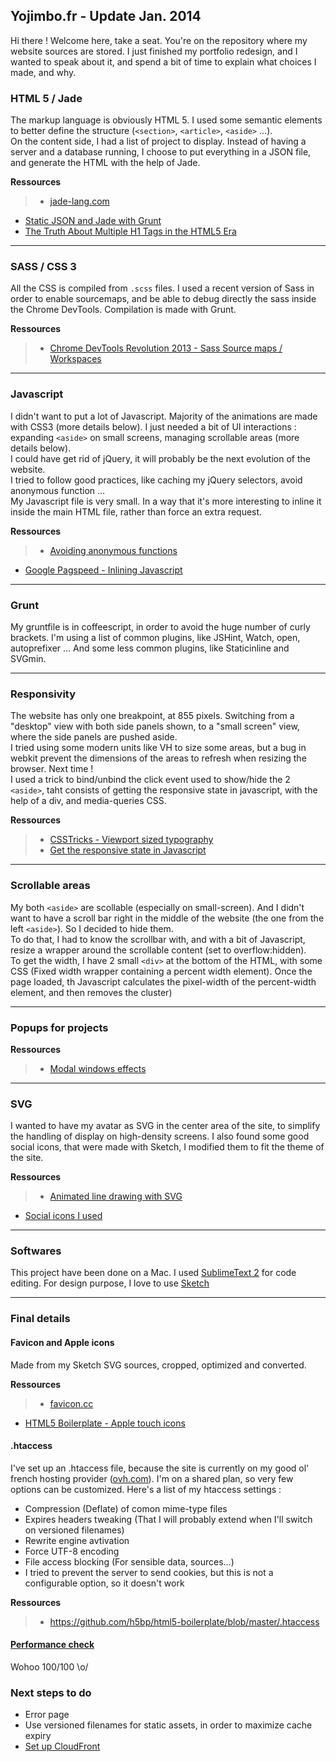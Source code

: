 ## Yojimbo.fr - Update Jan. 2014

Hi there ! Welcome here, take a seat. You're on the repository where my website sources are stored. I just finished my portfolio redesign, and I wanted to speak about it, and spend a bit of time to explain what choices I made, and why.

### HTML 5 / Jade

The markup language is obviously HTML 5. I used some semantic elements to better define the structure (`<section>`, `<article>`, `<aside>` ...).  
On the content side, I had a list of project to display. Instead of having a server and a database running, I choose to put everything in a JSON file, and 
generate the HTML with the help of Jade.

**Ressources**
> * [jade-lang.com](http://jade-lang.com/)
* [Static JSON and Jade with Grunt](http://stackoverflow.com/questions/16267122/how-to-include-a-static-json-file-for-compilation-with-jade-and-grunt)
* [The Truth About Multiple H1 Tags in the HTML5 Era](http://dev.tutsplus.com/articles/the-truth-about-multiple-h1-tags-in-the-html5-era--webdesign-16824)


---
### SASS / CSS 3

All the CSS is compiled from `.scss` files. I used a recent version of Sass in order to enable sourcemaps, and be able to debug directly the sass inside the Chrome DevTools.
Compilation is made with Grunt.

**Ressources**
> * [Chrome DevTools Revolution 2013 - Sass Source maps / Workspaces](http://www.html5rocks.com/en/tutorials/developertools/revolutions2013/)

---
### Javascript
I didn't want to put a lot of Javascript. Majority of the animations are made with CSS3 (more details below). I just needed a bit of UI interactions : expanding `<aside>` on small screens, managing scrollable areas (more details below).  
I could have get rid of jQuery, it will probably be the next evolution of the website.  
I tried to follow good practices, like caching my jQuery selectors, avoid anonymous function …  
My Javascript file is very small. In a way that it's more interesting to inline it inside the main HTML file, rather than force an extra request.

**Ressources**
> * [Avoiding anonymous functions](http://toddmotto.com/avoiding-anonymous-javascript-functions/)
* [Google Pagspeed - Inlining Javascript](https://developers.google.com/speed/pagespeed/module/filter-js-inline?hl=fr)





---
### Grunt
My gruntfile is in coffeescript, in order to avoid the huge number of curly brackets. I'm using a list of common plugins, like JSHint, Watch, open, autoprefixer … And some less common plugins, like Staticinline and SVGmin.


---
### Responsivity
The website has only one breakpoint, at 855 pixels. Switching from a "desktop" view with both side panels shown, to a "small screen" view, where the side panels are pushed aside.  
I tried using some modern units like VH to size some areas, but a bug in webkit prevent the dimensions of the areas to refresh when resizing the browser. Next time !  
I used a trick to bind/unbind the click event used to show/hide the 2 `<aside>`, taht consists of getting the responsive state in javascript, with the help of a div, and media-queries CSS.

**Ressources**
> * [CSSTricks - Viewport sized typography](http://css-tricks.com/viewport-sized-typography/)
> * [Get the responsive state in Javascript](http://stackoverflow.com/a/10364620)


---
### Scrollable areas
My both `<aside>` are scollable (especially on small-screen). And I didn't want to have a scroll bar right in the middle
of the website (the one from the left `<aside>`). So I decided to hide them.  
To do that, I had to know the scrollbar with, and with a bit of Javascript, resize a wrapper around the scrollable content
(set to overflow:hidden).  
To get the width, I have 2 small `<div>` at the bottom of the HTML, with some CSS (Fixed width wrapper containing a percent width element).
Once the page loaded, th Javascript calculates the pixel-width of the percent-width element, and then removes the cluster)


---
### Popups for projects

**Ressources**
> * [Modal windows effects](http://tympanus.net/codrops/2013/06/25/nifty-modal-window-effects/)


---
### SVG
I wanted to have my avatar as SVG in the center area of the site, to simplify the handling of display on high-density screens.
I also found some good social icons, that were made with Sketch, I modified them to fit the theme of the site.

**Ressources**
> * [Animated line drawing with SVG](http://jakearchibald.com/2013/animated-line-drawing-svg/)
* [Social icons I used](http://tinktank.in/free-flat-social-icons/)

---
### Softwares

This project have been done on a Mac. I used [SublimeText 2] for code editing. For design purpose, I love to use [Sketch]

[SublimeText 2]: http://www.sublimetext.com
[Sketch]: http://www.bohemiancoding.com/sketch/


---
### Final details

#### Favicon and Apple icons
Made from my Sketch SVG sources, cropped, optimized and converted.

**Ressources**
> * [favicon.cc](http://www.favicon.cc/)
* [HTML5 Boilerplate - Apple touch icons](https://github.com/h5bp/html5-boilerplate/blob/master/doc/extend.md)

#### .htaccess
I've set up an .htaccess file, because the site is currently on my good ol' french hosting provider ([ovh.com](http://www.ovh.com)).
I'm on a shared plan, so very few options can be customized. Here's a list of my htaccess settings :
* Compression (Deflate) of comon mime-type files
* Expires headers tweaking (That I will probably extend when I'll switch on versioned filenames)
* Rewrite engine avtivation
* Force UTF-8 encoding
* File access blocking (For sensible data, sources...)
* I tried to prevent the server to send cookies, but this is not a configurable option, so it doesn't work

**Ressources**
> * https://github.com/h5bp/html5-boilerplate/blob/master/.htaccess


#### [Performance check](http://developers.google.com/speed/pagespeed/insights/?url=yojimbo.fr)
Wohoo 100/100 \o/


### Next steps to do
* Error page
* Use versioned filenames for static assets, in order to maximize cache expiry
* [Set up CloudFront](http://www.michaelgallego.fr/blog/2013/08/27/static-website-on-s3-cloudfront-and-route-53-the-right-way/)